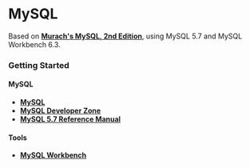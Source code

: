 # MySQL

Based on **[Murach's MySQL, 2nd Edition](https://www.murach.com/shop/murach-s-mysql-2nd-edition-detail)**, using MySQL 5.7 and MySQL Workbench 6.3.

### Getting Started

#### MySQL

- **[MySQL](https://www.mysql.com/)**
- **[MySQL Developer Zone](https://dev.mysql.com/)**
- **[MySQL 5.7 Reference Manual](https://dev.mysql.com/doc/refman/5.7/en/)**

#### Tools

- **[MySQL Workbench](https://dev.mysql.com/downloads/workbench/)**
 
 



